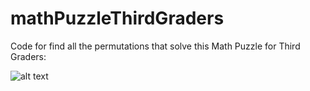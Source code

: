 # mathPuzzleThirdGraders
Code for find all the permutations that solve this  Math Puzzle for Third Graders:

![alt text](https://github.com/rubenhortas/mathPuzzleThirdGraders/problemaNumerosNiños.jpg "Math Puzzle for Third Graders")
